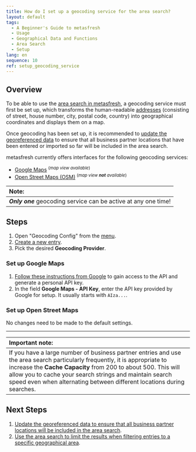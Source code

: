 ```yaml
---
title: How do I set up a geocoding service for the area search?
layout: default
tags:
  - A Beginner's Guide to metasfresh
  - Usage
  - Geographical Data and Functions
  - Area Search
  - Setup
lang: en
sequence: 10
ref: setup_geocoding_service
---
```


## Overview
To be able to use the [area search in metasfresh](Area_search_geocoding), a geocoding service must first be set up, which transforms the human-readable [addresses](Add_address_tab) (consisting of street, house number, city, postal code, country) into geographical coordinates and displays them on a map.

Once geocoding has been set up, it is recommended to [update the georeferenced data](Update_geocoding) to ensure that all business partner locations that have been entered or imported so far will be included in the area search.

metasfresh currently offers interfaces for the following geocoding services:
- <a href="#google-maps" title="Set up Google Maps">Google Maps</a> <sup>(<em>map view available</em>)</sup>
- <a href="#open-street-maps" title="Set up Open Street Maps">Open Street Maps (OSM)</a> <sup>(<em>map view <strong>not</strong> available</em>)</sup>

| **Note:** |
| :--- |
| ***Only one*** geocoding service can be active at any one time! |

## Steps
1. Open "Geocoding Config" from the [menu](Menu).
1. [Create a new entry](New_Record_Window).
1. Pick the desired **Geocoding Provider**.

### <a name="google-maps">Set up Google Maps</a>
1. <a href="https://cloud.google.com/maps-platform/pricing/" title="API access via the Google Maps Platform" target="blank">Follow these instructions from Google</a> to gain access to the API and generate a personal API key.
1. In the field **Google Maps - API Key**, enter the API key provided by Google for setup. It usually starts with `AIza...`.

### <a name="open-street-maps">Set up Open Street Maps</a>
No changes need to be made to the default settings.

---

| **Important note:** |
| :--- |
| If you have a large number of business partner entries and use the area search particularly frequently,  it is appropriate to increase the **Cache Capacity** from 200 to about 500. This will allow you to cache your search strings and maintain search speed even when alternating between different locations during searches. |

## Next Steps
1. [Update the georeferenced data to ensure that all business partner locations will be included in the area search](Update_geocoding).
1. [Use the area search to limit the results when filtering entries to a specific geographical area](Area_search_geocoding).
